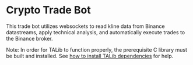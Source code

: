 # Crypto Trade Bot

This trade bot utilizes websockets to read kline data from Binance datastreams, apply technical analysis, and automatically execute trades to the Binance broker.



Note: In order for TALib to function properly, the prerequisite C library must be built and installed. See [how to install TALib dependencies](mrjbq7.github.io/ta-lib/install.html) for help.
